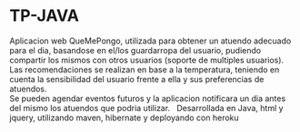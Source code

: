 # TP-JAVA
Aplicacion web QueMePongo, utilizada para obtener un atuendo adecuado para el dia, basandose en el/los guardarropa del usuario, pudiendo compartir los mismos con otros usuarios (soporte de multiples usuarios). <br />
Las recomendaciones se realizan en base a la temperatura, teniendo en cuenta la sensibilidad del usuario frente a ella y sus preferencias de atuendos. <br />
Se pueden agendar eventos futuros y la aplicacion notificara un dia antes del mismo los atuendos que podria utilizar. &nbsp;
Desarrollada en Java, html y jquery, utilizando maven, hibernate y deployando con heroku


